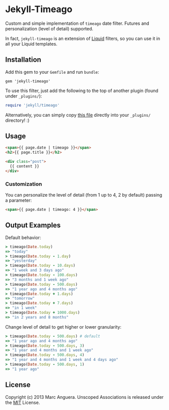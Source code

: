 Jekyll-Timeago
==============
Custom and simple implementation of `timeago` date filter. Futures and personalization (level of detail) supported.

In fact, `jekyll-timeago` is an extension of [Liquid](https://github.com/Shopify/liquid) filters, so you can use it in all your Liquid templates.


## Installation
Add this gem to your `Gemfile` and run `bundle`:

```
gem 'jekyll-timeago'
```

To use this filter, just add the following to the top of another plugin (found under `_plugins/`):

```ruby
require 'jekyll/timeago'
```

Alternatively, you can simply copy [this file](https://github.com/markets/jekyll-timeago/blob/master/lib/jekyll/timeago.rb) directly into your `_plugins/` directory! :)


## Usage
```html
<span>{{ page.date | timeago }}</span>
<h2>{{ page.title }}</h2>

<div class="post">
  {{ content }}
</div>
```

### Customization
You can personalize the level of detail (from 1 up to 4, 2 by default) passing a parameter:
```html
<span>{{ page.date | timeago: 4 }}</span>
```

## Output Examples
Default behavior:
```ruby
> timeago(Date.today)
=> "today"
> timeago(Date.today - 1.day)
=> "yesterday"
> timeago(Date.today - 10.days)
=> "1 week and 3 days ago"
> timeago(Date.today - 100.days)
=> "3 months and 1 week ago"
> timeago(Date.today - 500.days)
=> "1 year ago and 4 months ago"
> timeago(Date.today + 1.days)
=> "tomorrow"
> timeago(Date.today + 7.days)
=> "in 1 week"
> timeago(Date.today + 1000.days)
=> "in 2 years and 8 months"
```

Change level of detail to get higher or lower granularity:
```ruby
> timeago(Date.today - 500.days) # default
=> "1 year ago and 4 months ago"
> timeago(Date.today - 500.days, 3)
=> "1 year and 4 months and 1 week ago"
> timeago(Date.today - 500.days, 4)
=> "1 year and 4 months and 1 week and 4 days ago"
> timeago(Date.today - 500.days, 1)
=> "1 year ago"
```

## License
Copyright (c) 2013 Marc Anguera. Unscoped Associations is released under the [MIT](http://opensource.org/licenses/MIT) License.
